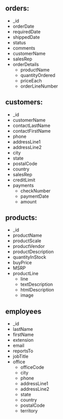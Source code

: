 ## orders:

- _id
- orderDate
- requiredDate
- shippedDate
- status
- comments
- customerName
- salesRep
- orderDetails
  - productName
  - quantityOrdered
  - priceEach
  - orderLineNumber

## customers:

- _id
- customerName
- contactLastName
- contactFirstName
- phone
- addressLine1
- addressLine2
- city
- state
- postalCode
- country
- salesRep
- creditLimit
- payments
  - checkNumber
  - paymentDate
  - amount

## products:

- _id
- productName
- productScale
- productVendor
- productDescription
- quantityInStock
- buyPrice
- MSRP
- productLine
  - line    
  - textDescription
  - htmlDescription
  - image

## employees

- _id
- lastName
- firstName
- extension
- email
- reportsTo
- jobTitle
- office
  - officeCode
  - city
  - phone
  - addressLine1
  - addressLine2
  - state
  - country
  - postalCode
  - territory